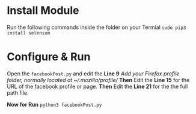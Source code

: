 # Install Module
Run the following commands inside the folder on your Termial
`sudo pip3 install selenium`

# Configure & Run
Open the `facebookPost.py` and edit the **Line 9** *Add your Firefox profile folder, normally located at ~/.mozilla/profile/*
**Then**
Edit the **Line 15** for the URL of the facebook profile or page.
**Then**
Edit the **Line 21** for the the full path file.

**Now for Run** `python3 facebookPost.py`
